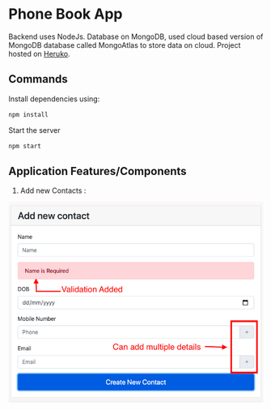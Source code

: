 # Phone Book App

Backend uses NodeJs. Database on MongoDB, used cloud based version of MongoDB database called MongoAtlas to store data on cloud. Project hosted on [Heruko](https://obscure-lake-53008.herokuapp.com/).

## Commands

Install dependencies using:

```bash
npm install
```
Start the server

```bash
npm start
```
## Application Features/Components

1. Add new Contacts : 

<img src="images/add.png">
